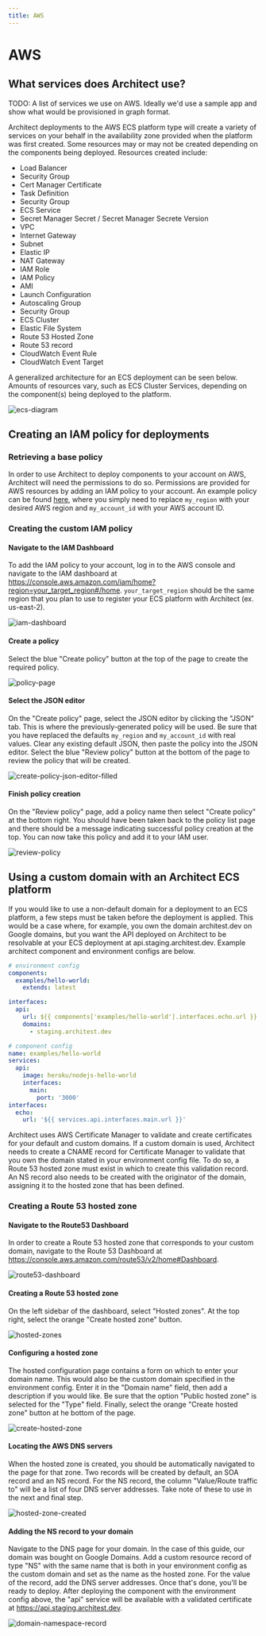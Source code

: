 ```yaml
---
title: AWS
---
```


# AWS

## What services does Architect use?

TODO: A list of services we use on AWS. Ideally we'd use a sample app and show what would be provisioned in graph format.

Architect deployments to the AWS ECS platform type will create a variety of services on your behalf in the availability zone provided when the platform was first created. Some resources may or may not be created depending on the components being deployed. Resources created include:

* Load Balancer
* Security Group
* Cert Manager Certificate
* Task Definition
* Security Group
* ECS Service
* Secret Manager Secret / Secret Manager Secrete Version
* VPC
* Internet Gateway
* Subnet
* Elastic IP
* NAT Gateway
* IAM Role
* IAM Policy
* AMI
* Launch Configuration
* Autoscaling Group
* Security Group
* ECS Cluster
* Elastic File System
* Route 53 Hosted Zone
* Route 53 record
* CloudWatch Event Rule
* CloudWatch Event Target

A generalized architecture for an ECS deployment can be seen below. Amounts of resources vary, such as ECS Cluster Services, depending on the component(s) being deployed to the platform.

![ecs-diagram](./images/ecs-diagram.png)

## Creating an IAM policy for deployments

### Retrieving a base policy

In order to use Architect to deploy components to your account on AWS, Architect will need the permissions to do so. Permissions are provided for AWS resources by adding an IAM policy to
your account. An example policy can be found [here](https://api.architect.io/accounts/3ed6f3a7-28cf-49b6-88dd-0a54d319045d/aws-iam-policy?region=my_region&aws_account_id=my_account_id), where you simply need to replace `my_region` with your desired AWS region and `my_account_id` with your AWS account ID.

### Creating the custom IAM policy

#### Navigate to the IAM Dashboard

To add the IAM policy to your account, log in to the AWS console and navigate to the IAM dashboard at https://console.aws.amazon.com/iam/home?region=your_target_region#/home. `your_target_region` should be the same region that you plan to use to register your ECS platform with Architect (ex. us-east-2).

![iam-dashboard](./images/iam-dashboard.png)

#### Create a policy

Select the blue "Create policy" button at the top of the page to create the required policy.

![policy-page](./images/policy-page.png)

#### Select the JSON editor

On the "Create policy" page, select the JSON editor by clicking the "JSON" tab. This is where the previously-generated policy will be used. Be sure that you have replaced the defaults `my_region` and `my_account_id` with real values. Clear any existing default JSON, then paste the policy into the JSON editor. Select the blue "Review policy" button at the bottom of the page to review the policy that will be created.

![create-policy-json-editor-filled](./images/create-policy-json-editor-filled.png)

#### Finish policy creation

On the "Review policy" page, add a policy name then select "Create policy" at the bottom right. You should have been taken back to the policy list page and there should be a message indicating successful policy creation at the top. You can now take this policy and add it to your IAM user.

![review-policy](./images/review-policy.png)

## Using a custom domain with an Architect ECS platform

If you would like to use a non-default domain for a deployment to an ECS platform, a few steps must be taken before the deployment is applied. This would be a case where, for example, you own the domain architest.dev on Google domains, but you want the API deployed on Architect to be resolvable at your ECS deployment at api.staging.architest.dev. Example architect component and environment configs are below.

```yml
# environment config
components:
  examples/hello-world:
    extends: latest

interfaces:
  api:
    url: ${{ components['examples/hello-world'].interfaces.echo.url }}
    domains:
      - staging.architest.dev
```

```yml
# component config
name: examples/hello-world
services:
  api:
    image: heroku/nodejs-hello-world
    interfaces:
      main:
        port: '3000'
interfaces:
  echo:
    url: '${{ services.api.interfaces.main.url }}'
```

Architect uses AWS Certificate Manager to validate and create certificates for your default and custom domains. If a custom domain is used, Architect needs to create a CNAME record for Certificate Manager to validate that you own the domain stated in your environment config file. To do so, a Route 53 hosted zone must exist in which to create this validation record. An NS record also needs to be created with the originator of the domain, assigning it to the hosted zone that has been defined.

### Creating a Route 53 hosted zone

#### Navigate to the Route53 Dashboard

In order to create a Route 53 hosted zone that corresponds to your custom domain, navigate to the Route 53 Dashboard at https://console.aws.amazon.com/route53/v2/home#Dashboard.

![route53-dashboard](./images/route53-dashboard.png)

#### Creating a Route 53 hosted zone

On the left sidebar of the dashboard, select "Hosted zones". At the top right, select the orange "Create hosted zone" button.

![hosted-zones](./images/hosted-zones.png)

#### Configuring a hosted zone

The hosted configuration page contains a form on which to enter your domain name. This would also be the custom domain specified in the environment config. Enter it in the "Domain name" field, then add a description if you would like. Be sure that the option "Public hosted zone" is selected for the "Type" field. Finally, select the orange "Create hosted zone" button at he bottom of the page.

![create-hosted-zone](./images/create-hosted-zone.png)

#### Locating the AWS DNS servers

When the hosted zone is created, you should be automatically navigated to the page for that zone. Two records will be created by default, an SOA record and an NS record. For the NS record, the column "Value/Route traffic to" will be a list of four DNS server addresses. Take note of these to use in the next and final step.

![hosted-zone-created](./images/hosted-zone-created.png)

#### Adding the NS record to your domain

Navigate to the DNS page for your domain. In the case of this guide, our domain was bought on Google Domains. Add a custom resource record of type "NS" with the same name that is both in your environment config as the custom domain and set as the name as the hosted zone. For the value of the record, add the DNS server addresses. Once that's done, you'll be ready to deploy. After deploying the component with the environment config above, the "api" service will be available with a validated certificate at https://api.staging.architest.dev.

![domain-namespace-record](./images/domain-namespace-record.png)
